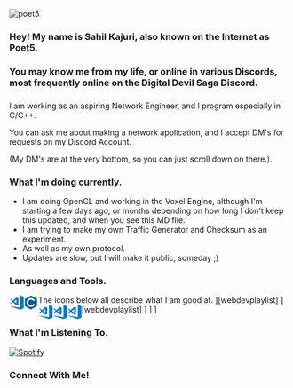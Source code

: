 
![poet5](https://user-images.githubusercontent.com/78241083/124529505-95675000-ddbf-11eb-81b8-92649386915a.png)



### Hey! My name is Sahil Kajuri, also known on the Internet as Poet5.

### You may know me from my life, or online in various Discords, most frequently online on the Digital Devil Saga Discord.

###  

I am working as an aspiring Network Engineer, and I program especially in C/C++.

You can ask me about making a network application, and I accept DM's for requests on my Discord Account.

(My DM's are at the very bottom, so you can just scroll down on there.).



### What I'm doing currently.

- I am doing OpenGL and working in the Voxel Engine, although I'm starting a few days ago, or months depending on how long I don't keep this updated, and when you see this MD file.
- I am trying to make my own Traffic Generator and Checksum as an experiment.
- As well as my own protocol.
- Updates are slow, but I will make it public,  someday ;)

### Languages and Tools.
The icons below all describe what I am good at.
<img align="left" alt="Visual Studio Code" width="26px" src="https://raw.githubusercontent.com/github/explore/80688e429a7d4ef2fca1e82350fe8e3517d3494d/topics/visual-studio-code/visual-studio-code.png" />][webdevplaylist]
<img align="left" alt="C++" width="26px" src="https://raw.githubusercontent.com/devicons/devicon/9f4f5cdb393299a81125eb5127929ea7bfe42889/icons/c/c-plain.svg" />][webdevplaylist]
<img align="left" alt="Python" width="26px" src="https://raw.githubusercontent.com/github/explore/80688e429a7d4ef2fca1e82350fe8e3517d3494d/topics/visual-studio-code/visual-studio-code.png" />]
<img align="left" alt="C#" width="26px" src="https://raw.githubusercontent.com/github/explore/80688e429a7d4ef2fca1e82350fe8e3517d3494d/topics/visual-studio-code/visual-studio-code.png" />]
<img align="left" alt="OpenGL" width="26px" src="https://raw.githubusercontent.com/github/explore/80688e429a7d4ef2fca1e82350fe8e3517d3494d/topics/visual-studio-code/visual-studio-code.png" />]

### What I'm Listening To.

[![Spotify](https://novatorem-j4iwtdeag-poet5.vercel.app/api/spotify)](https://open.spotify.com/user/vj6dymtvb454gh0u20hulgppw)

### Connect With Me!

